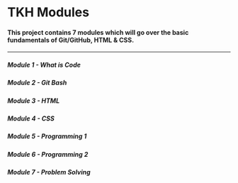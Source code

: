 # TKH Modules
#### This project contains 7 modules which will go over the basic fundamentals of Git/GitHub, HTML & CSS.

---

##### Module 1 - What is Code
##### Module 2 - Git Bash
##### Module 3 - HTML
##### Module 4 - CSS
##### Module 5 - Programming 1
##### Module 6 - Programming 2
##### Module 7 - Problem Solving

